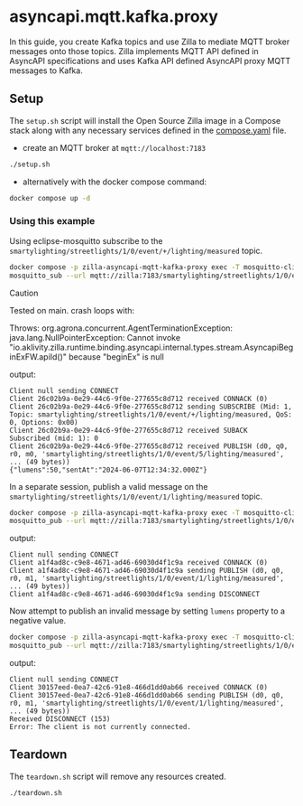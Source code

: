 # asyncapi.mqtt.kafka.proxy

In this guide, you create Kafka topics and use Zilla to mediate MQTT broker messages onto those topics.
Zilla implements MQTT API defined in AsyncAPI specifications and uses Kafka API defined AsyncAPI proxy MQTT messages to Kafka.

## Setup

The `setup.sh` script will install the Open Source Zilla image in a Compose stack along with any necessary services defined in the [compose.yaml](compose.yaml) file.

- create an MQTT broker at `mqtt://localhost:7183`

```bash
./setup.sh
```

- alternatively with the docker compose command:

```bash
docker compose up -d
```

### Using this example

Using eclipse-mosquitto subscribe to the `smartylighting/streetlights/1/0/event/+/lighting/measured` topic.

```bash
docker compose -p zilla-asyncapi-mqtt-kafka-proxy exec -T mosquitto-cli \
mosquitto_sub --url mqtt://zilla:7183/smartylighting/streetlights/1/0/event/+/lighting/measured --debug
```

> [!CAUTION]
> Tested on main. crash loops with:
> 
> Throws: org.agrona.concurrent.AgentTerminationException: java.lang.NullPointerException: Cannot invoke "io.aklivity.zilla.runtime.binding.asyncapi.internal.types.stream.AsyncapiBeginExFW.apiId()" because "beginEx" is null

output:

```text
Client null sending CONNECT
Client 26c02b9a-0e29-44c6-9f0e-277655c8d712 received CONNACK (0)
Client 26c02b9a-0e29-44c6-9f0e-277655c8d712 sending SUBSCRIBE (Mid: 1, Topic: smartylighting/streetlights/1/0/event/+/lighting/measured, QoS: 0, Options: 0x00)
Client 26c02b9a-0e29-44c6-9f0e-277655c8d712 received SUBACK
Subscribed (mid: 1): 0
Client 26c02b9a-0e29-44c6-9f0e-277655c8d712 received PUBLISH (d0, q0, r0, m0, 'smartylighting/streetlights/1/0/event/5/lighting/measured', ... (49 bytes))
{"lumens":50,"sentAt":"2024-06-07T12:34:32.000Z"}
```

In a separate session, publish a valid message on the `smartylighting/streetlights/1/0/event/1/lighting/measured` topic.

```bash
docker compose -p zilla-asyncapi-mqtt-kafka-proxy exec -T mosquitto-cli \
mosquitto_pub --url mqtt://zilla:7183/smartylighting/streetlights/1/0/event/1/lighting/measured --message '{"lumens":50,"sentAt":"2024-06-07T12:34:32.000Z"}' --debug
```

output:

```
Client null sending CONNECT
Client a1f4ad8c-c9e8-4671-ad46-69030d4f1c9a received CONNACK (0)
Client a1f4ad8c-c9e8-4671-ad46-69030d4f1c9a sending PUBLISH (d0, q0, r0, m1, 'smartylighting/streetlights/1/0/event/1/lighting/measured', ... (49 bytes))
Client a1f4ad8c-c9e8-4671-ad46-69030d4f1c9a sending DISCONNECT
```

Now attempt to publish an invalid message by setting `lumens` property to a negative value.

```bash
docker compose -p zilla-asyncapi-mqtt-kafka-proxy exec -T mosquitto-cli \
mosquitto_pub --url mqtt://zilla:7183/smartylighting/streetlights/1/0/event/1/lighting/measured -m '{"lumens":-1,"sentAt":"2024-06-07T12:34:32.000Z"}' --repeat 2 --repeat-delay 3 --debug
```

output:

```
Client null sending CONNECT
Client 30157eed-0ea7-42c6-91e8-466d1dd0ab66 received CONNACK (0)
Client 30157eed-0ea7-42c6-91e8-466d1dd0ab66 sending PUBLISH (d0, q0, r0, m1, 'smartylighting/streetlights/1/0/event/1/lighting/measured', ... (49 bytes))
Received DISCONNECT (153)
Error: The client is not currently connected.
```

## Teardown

The `teardown.sh` script will remove any resources created.

```bash
./teardown.sh
```
